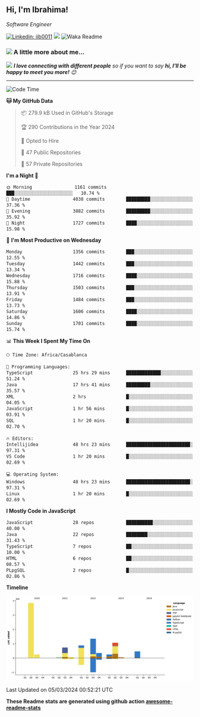 <h2>Hi, I'm Ibrahima! </h2>
<p><em>Software Engineer 
</em></p>


[![Linkedin: iib0011](https://img.shields.io/badge/-iib0011-blue?style=flat-square&logo=Linkedin&logoColor=white&link=https://www.linkedin.com/in/iib0011/)](https://www.linkedin.com/in/iib0011/)
![](https://visitor-badge.glitch.me/badge?page_id=iib0011)
![Waka Readme](https://github.com/iib0011/iib0011/workflows/Waka%20Readme/badge.svg)


### <img src="https://media.giphy.com/media/VgCDAzcKvsR6OM0uWg/giphy.gif" width="50"> A little more about me...  


<img src="https://media.giphy.com/media/LnQjpWaON8nhr21vNW/giphy.gif" width="60"> <em><b>I love connecting with different people</b> so if you want to say <b>hi, I'll be happy to meet you more!</b> 😊</em>

---
<!--START_SECTION:waka-->
![Code Time](http://img.shields.io/badge/Code%20Time-3%2C071%20hrs%2017%20mins-blue)

**🐱 My GitHub Data** 

> 📦 279.9 kB Used in GitHub's Storage 
 > 
> 🏆 290 Contributions in the Year 2024
 > 
> 💼 Opted to Hire
 > 
> 📜 47 Public Repositories 
 > 
> 🔑 57 Private Repositories 
 > 
**I'm a Night 🦉** 

```text
🌞 Morning                1161 commits        ███░░░░░░░░░░░░░░░░░░░░░░   10.74 % 
🌆 Daytime                4038 commits        █████████░░░░░░░░░░░░░░░░   37.36 % 
🌃 Evening                3882 commits        █████████░░░░░░░░░░░░░░░░   35.92 % 
🌙 Night                  1727 commits        ████░░░░░░░░░░░░░░░░░░░░░   15.98 % 
```
📅 **I'm Most Productive on Wednesday** 

```text
Monday                   1356 commits        ███░░░░░░░░░░░░░░░░░░░░░░   12.55 % 
Tuesday                  1442 commits        ███░░░░░░░░░░░░░░░░░░░░░░   13.34 % 
Wednesday                1716 commits        ████░░░░░░░░░░░░░░░░░░░░░   15.88 % 
Thursday                 1503 commits        ███░░░░░░░░░░░░░░░░░░░░░░   13.91 % 
Friday                   1484 commits        ███░░░░░░░░░░░░░░░░░░░░░░   13.73 % 
Saturday                 1606 commits        ████░░░░░░░░░░░░░░░░░░░░░   14.86 % 
Sunday                   1701 commits        ████░░░░░░░░░░░░░░░░░░░░░   15.74 % 
```


📊 **This Week I Spent My Time On** 

```text
🕑︎ Time Zone: Africa/Casablanca

💬 Programming Languages: 
TypeScript               25 hrs 29 mins      █████████████░░░░░░░░░░░░   51.24 % 
Java                     17 hrs 41 mins      █████████░░░░░░░░░░░░░░░░   35.57 % 
XML                      2 hrs               █░░░░░░░░░░░░░░░░░░░░░░░░   04.05 % 
JavaScript               1 hr 56 mins        █░░░░░░░░░░░░░░░░░░░░░░░░   03.91 % 
SQL                      1 hr 20 mins        █░░░░░░░░░░░░░░░░░░░░░░░░   02.70 % 

🔥 Editors: 
Intellijidea             48 hrs 23 mins      ████████████████████████░   97.31 % 
VS Code                  1 hr 20 mins        █░░░░░░░░░░░░░░░░░░░░░░░░   02.69 % 

💻 Operating System: 
Windows                  48 hrs 23 mins      ████████████████████████░   97.31 % 
Linux                    1 hr 20 mins        █░░░░░░░░░░░░░░░░░░░░░░░░   02.69 % 
```

**I Mostly Code in JavaScript** 

```text
JavaScript               28 repos            ██████████░░░░░░░░░░░░░░░   40.00 % 
Java                     22 repos            ████████░░░░░░░░░░░░░░░░░   31.43 % 
TypeScript               7 repos             ██░░░░░░░░░░░░░░░░░░░░░░░   10.00 % 
HTML                     6 repos             ██░░░░░░░░░░░░░░░░░░░░░░░   08.57 % 
PLpgSQL                  2 repos             █░░░░░░░░░░░░░░░░░░░░░░░░   02.86 % 
```



**Timeline**

![Lines of Code chart](https://raw.githubusercontent.com/iib0011/iib0011/master/assets/bar_graph.png)


 Last Updated on 05/03/2024 00:52:21 UTC
<!--END_SECTION:waka-->

**These Readme stats are generated using github action [awesome-readme-stats](https://github.com/iib0011/waka-readme-stats)**
